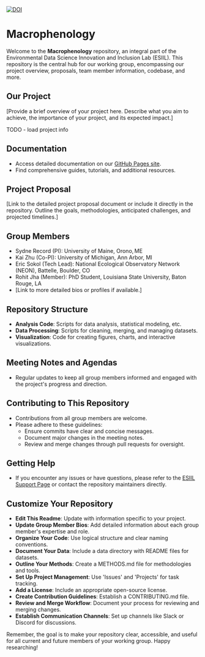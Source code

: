 [![DOI](https://zenodo.org/badge/780492293.svg)](https://zenodo.org/doi/10.5281/zenodo.11168033)

# Macrophenology

Welcome to the **Macrophenology** repository, an integral part of the Environmental Data Science Innovation and Inclusion Lab (ESIIL). This repository is the central hub for our working group, encompassing our project overview, proposals, team member information, codebase, and more.

## Our Project
[Provide a brief overview of your project here. Describe what you aim to achieve, the importance of your project, and its expected impact.]

TODO - load project info

## Documentation
- Access detailed documentation on our [GitHub Pages site](https://your-gh-pages-url/).
- Find comprehensive guides, tutorials, and additional resources.

## Project Proposal
[Link to the detailed project proposal document or include it directly in the repository. Outline the goals, methodologies, anticipated challenges, and projected timelines.]

## Group Members
- Sydne Record (PI): University of Maine, Orono, ME
- Kai Zhu (Co-PI): University of Michigan, Ann Arbor, MI
- Eric Sokol (Tech Lead): National Ecological Observatory Network (NEON), Battelle, Boulder, CO
- Rohit Jha (Member): PhD Student, Louisiana State University, Baton Rouge, LA
- [Link to more detailed bios or profiles if available.]

## Repository Structure
- **Analysis Code**: Scripts for data analysis, statistical modeling, etc.
- **Data Processing**: Scripts for cleaning, merging, and managing datasets.
- **Visualization**: Code for creating figures, charts, and interactive visualizations.

## Meeting Notes and Agendas
- Regular updates to keep all group members informed and engaged with the project's progress and direction.

## Contributing to This Repository
- Contributions from all group members are welcome.
- Please adhere to these guidelines:
  - Ensure commits have clear and concise messages.
  - Document major changes in the meeting notes.
  - Review and merge changes through pull requests for oversight.

## Getting Help
- If you encounter any issues or have questions, please refer to the [ESIIL Support Page](https://esiil-support-page-url/) or contact the repository maintainers directly.

## Customize Your Repository
- **Edit This Readme**: Update with information specific to your project.
- **Update Group Member Bios**: Add detailed information about each group member's expertise and role.
- **Organize Your Code**: Use logical structure and clear naming conventions.
- **Document Your Data**: Include a data directory with README files for datasets.
- **Outline Your Methods**: Create a METHODS.md file for methodologies and tools.
- **Set Up Project Management**: Use 'Issues' and 'Projects' for task tracking.
- **Add a License**: Include an appropriate open-source license.
- **Create Contribution Guidelines**: Establish a CONTRIBUTING.md file.
- **Review and Merge Workflow**: Document your process for reviewing and merging changes.
- **Establish Communication Channels**: Set up channels like Slack or Discord for discussions.

Remember, the goal is to make your repository clear, accessible, and useful for all current and future members of your working group. Happy researching!

